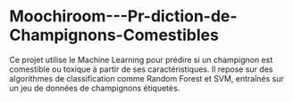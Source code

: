 # Moochiroom---Pr-diction-de-Champignons-Comestibles
Ce projet utilise le Machine Learning pour prédire si un champignon est comestible ou toxique à partir de ses caractéristiques. Il repose sur des algorithmes de classification comme Random Forest et SVM, entraînés sur un jeu de données de champignons étiquetés.
